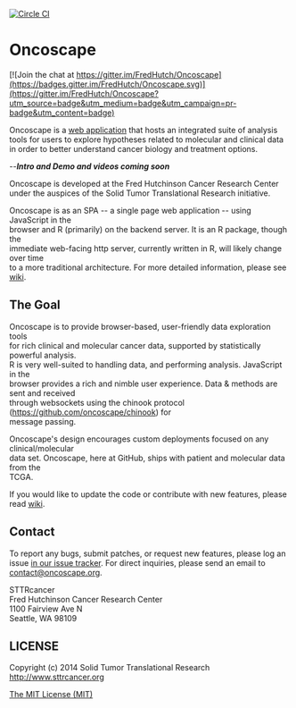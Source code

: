 [![Circle CI](https://circleci.com/gh/FredHutch/Oncoscape/tree/develop.svg?style=shield&circle-token=:circle-token)](https://circleci.com/gh/FredHutch/Oncoscape/tree/develop)

# Oncoscape

[![Join the chat at https://gitter.im/FredHutch/Oncoscape](https://badges.gitter.im/FredHutch/Oncoscape.svg)](https://gitter.im/FredHutch/Oncoscape?utm_source=badge&utm_medium=badge&utm_campaign=pr-badge&utm_content=badge)

Oncoscape is a [web application](http://oncoscape.sttrcancer.org) that hosts an integrated suite of analysis tools for users to explore hypotheses related to molecular and clinical data in order to better understand cancer biology and treatment options.

--**_Intro and Demo and videos coming soon_**

Oncoscape is developed at the Fred Hutchinson Cancer Research Center under the 
auspices of the Solid Tumor Translational Research initiative. 		

Oncoscape is as an SPA -- a single page web application -- using JavaScript in the 		
browser and R (primarily) on the backend server. It is an R package, though the 		
immediate web-facing http server, currently written in R, will likely change over time 		
to a more traditional architecture. For more detailed information, please see [wiki](https://github.com/FredHutch/Oncoscape/wiki).		

## The Goal 

Oncoscape is to provide browser-based, user-friendly data exploration tools 		
for rich clinical and molecular cancer data, supported by statistically powerful analysis.		
R is very well-suited to handling data, and performing analysis. JavaScript in the 		
browser provides a rich and nimble user experience.  Data & methods are sent and received		
through websockets using the chinook protocol (https://github.com/oncoscape/chinook) for		
message passing.		

Oncoscape's design encourages custom deployments focused on any clinical/molecular 		
data set. Oncoscape, here at GitHub, ships with patient and molecular data from the 		
TCGA. 

If you would like to update the code or contribute with new features, please read [wiki](https://github.com/FredHutch/Oncoscape/wiki).

## Contact		

To report any bugs, submit patches, or request new features, please log an issue [in our issue tracker](https://github.com/FredHutch/Oncoscape/issues/new).  For direct inquiries, please send an email to contact@oncoscape.org.

STTRcancer		
Fred Hutchinson Cancer Research Center		
1100 Fairview Ave N		
Seattle, WA 98109		

## LICENSE

Copyright (c) 2014  Solid Tumor Translational Research    http://www.sttrcancer.org		
	
[The MIT License (MIT)](LICENSE)
